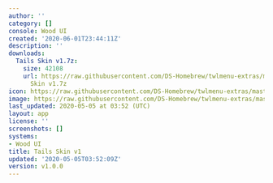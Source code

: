 ```yaml
---
author: ''
category: []
console: Wood UI
created: '2020-06-01T23:44:11Z'
description: ''
downloads:
  Tails Skin v1.7z:
    size: 42108
    url: https://raw.githubusercontent.com/DS-Homebrew/twlmenu-extras/master/_nds/TWiLightMenu/akmenu/themes/Tails
      Skin v1.7z
icon: https://raw.githubusercontent.com/DS-Homebrew/twlmenu-extras/master/_nds/TWiLightMenu/akmenu/themes/meta/Tails%20Skin%20v1/icon.png
image: https://raw.githubusercontent.com/DS-Homebrew/twlmenu-extras/master/_nds/TWiLightMenu/akmenu/themes/meta/Tails%20Skin%20v1/icon.png
last_updated: 2020-05-05 at 03:52 (UTC)
layout: app
license: ''
screenshots: []
systems:
- Wood UI
title: Tails Skin v1
updated: '2020-05-05T03:52:09Z'
version: v1.0.0
---
```

